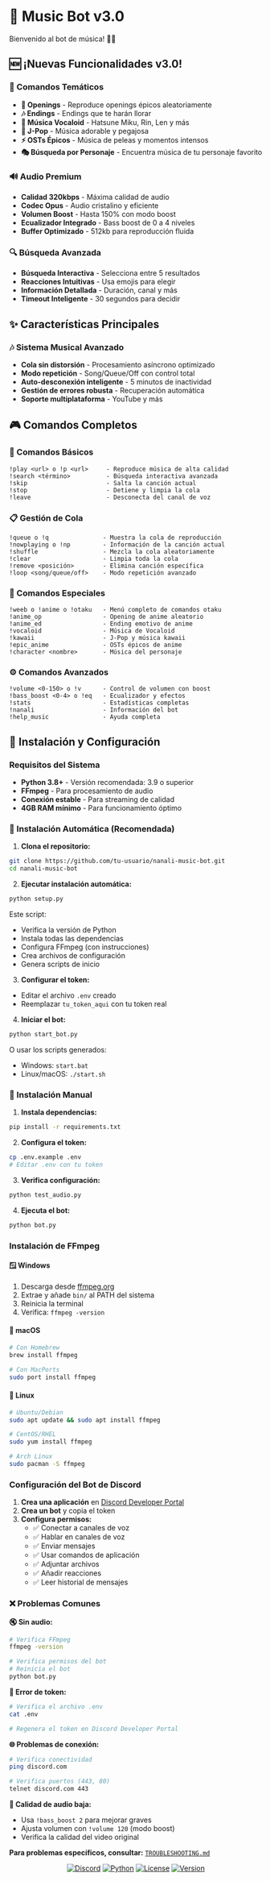 # 🌸 Music Bot v3.0

Bienvenido al bot de música! 🎵✨

## 🆕 ¡Nuevas Funcionalidades v3.0!

### 🎌 Comandos Temáticos 
- **🎵 Openings** - Reproduce openings épicos aleatoriamente
- **🎶 Endings** - Endings que te harán llorar
- **🎼 Música Vocaloid** - Hatsune Miku, Rin, Len y más
- **🌸 J-Pop** - Música adorable y pegajosa
- **⚡ OSTs Épicos** - Música de peleas y momentos intensos
- **🎭 Búsqueda por Personaje** - Encuentra música de tu personaje favorito

### 🔊 Audio Premium
- **Calidad 320kbps** - Máxima calidad de audio
- **Codec Opus** - Audio cristalino y eficiente
- **Volumen Boost** - Hasta 150% con modo boost
- **Ecualizador Integrado** - Bass boost de 0 a 4 niveles
- **Buffer Optimizado** - 512kb para reproducción fluida

### 🔍 Búsqueda Avanzada
- **Búsqueda Interactiva** - Selecciona entre 5 resultados
- **Reacciones Intuitivas** - Usa emojis para elegir
- **Información Detallada** - Duración, canal y más
- **Timeout Inteligente** - 30 segundos para decidir

## ✨ Características Principales

### 🎶 Sistema Musical Avanzado
- **Cola sin distorsión** - Procesamiento asíncrono optimizado
- **Modo repetición** - Song/Queue/Off con control total
- **Auto-desconexión inteligente** - 5 minutos de inactividad
- **Gestión de errores robusta** - Recuperación automática
- **Soporte multiplataforma** - YouTube y más



## 🎮 Comandos Completos

### 🎵 Comandos Básicos
```
!play <url> o !p <url>     - Reproduce música de alta calidad
!search <término>          - Búsqueda interactiva avanzada
!skip                      - Salta la canción actual
!stop                      - Detiene y limpia la cola
!leave                     - Desconecta del canal de voz
```

### 📋 Gestión de Cola
```
!queue o !q               - Muestra la cola de reproducción
!nowplaying o !np         - Información de la canción actual
!shuffle                  - Mezcla la cola aleatoriamente
!clear                    - Limpia toda la cola
!remove <posición>        - Elimina canción específica
!loop <song/queue/off>    - Modo repetición avanzado
```

### 🌸 Comandos Especiales
```
!weeb o !anime o !otaku   - Menú completo de comandos otaku
!anime_op                 - Opening de anime aleatorio
!anime_ed                 - Ending emotivo de anime
!vocaloid                 - Música de Vocaloid
!kawaii                   - J-Pop y música kawaii
!epic_anime               - OSTs épicos de anime
!character <nombre>       - Música del personaje
```

### ⚙️ Comandos Avanzados
```
!volume <0-150> o !v      - Control de volumen con boost
!bass_boost <0-4> o !eq   - Ecualizador y efectos
!stats                    - Estadísticas completas
!nanali                   - Información del bot
!help_music               - Ayuda completa
```

## 🚀 Instalación y Configuración

### Requisitos del Sistema
- **Python 3.8+** - Versión recomendada: 3.9 o superior
- **FFmpeg** - Para procesamiento de audio
- **Conexión estable** - Para streaming de calidad
- **4GB RAM mínimo** - Para funcionamiento óptimo

### 🎯 Instalación Automática (Recomendada)

1. **Clona el repositorio:**
```bash
git clone https://github.com/tu-usuario/nanali-music-bot.git
cd nanali-music-bot
```

2. **Ejecutar instalación automática:**
```bash
python setup.py
```
Este script:
- Verifica la versión de Python
- Instala todas las dependencias
- Configura FFmpeg (con instrucciones)
- Crea archivos de configuración
- Genera scripts de inicio

3. **Configurar el token:**
- Editar el archivo `.env` creado
- Reemplazar `tu_token_aqui` con tu token real

4. **Iniciar el bot:**
```bash
python start_bot.py
```
O usar los scripts generados:
- Windows: `start.bat`
- Linux/macOS: `./start.sh`

### 🔧 Instalación Manual

1. **Instala dependencias:**
```bash
pip install -r requirements.txt
```

2. **Configura el token:**
```bash
cp .env.example .env
# Editar .env con tu token
```

3. **Verifica configuración:**
```bash
python test_audio.py
```

4. **Ejecuta el bot:**
```bash
python bot.py
```

### Instalación de FFmpeg

#### 🪟 Windows
1. Descarga desde [ffmpeg.org](https://ffmpeg.org/download.html)
2. Extrae y añade `bin/` al PATH del sistema
3. Reinicia la terminal
4. Verifica: `ffmpeg -version`

#### 🍎 macOS
```bash
# Con Homebrew
brew install ffmpeg

# Con MacPorts
sudo port install ffmpeg
```

#### 🐧 Linux
```bash
# Ubuntu/Debian
sudo apt update && sudo apt install ffmpeg

# CentOS/RHEL
sudo yum install ffmpeg

# Arch Linux
sudo pacman -S ffmpeg
```

### Configuración del Bot de Discord

1. **Crea una aplicación** en [Discord Developer Portal](https://discord.com/developers/applications)
2. **Crea un bot** y copia el token
3. **Configura permisos:**
   - ✅ Conectar a canales de voz
   - ✅ Hablar en canales de voz
   - ✅ Enviar mensajes
   - ✅ Usar comandos de aplicación
   - ✅ Adjuntar archivos
   - ✅ Añadir reacciones
   - ✅ Leer historial de mensajes


### ❌ Problemas Comunes

**🔇 Sin audio:**
```bash
# Verifica FFmpeg
ffmpeg -version

# Verifica permisos del bot
# Reinicia el bot
python bot.py
```

**🔑 Error de token:**
```bash
# Verifica el archivo .env
cat .env

# Regenera el token en Discord Developer Portal
```

**🌐 Problemas de conexión:**
```bash
# Verifica conectividad
ping discord.com

# Verifica puertos (443, 80)
telnet discord.com 443
```

**🎵 Calidad de audio baja:**
- Usa `!bass_boost 2` para mejorar graves
- Ajusta volumen con `!volume 120` (modo boost)
- Verifica la calidad del video original

**Para problemas específicos, consultar:** [`TROUBLESHOOTING.md`](TROUBLESHOOTING.md)



<div align="center">


[![Discord](https://img.shields.io/badge/Discord-Bot-7289da?style=for-the-badge&logo=discord)](https://discord.com)
[![Python](https://img.shields.io/badge/Python-3.8+-3776ab?style=for-the-badge&logo=python)](https://python.org)
[![License](https://img.shields.io/badge/License-MIT-green?style=for-the-badge)](LICENSE)
[![Version](https://img.shields.io/badge/Version-3.0-ff69b4?style=for-the-badge)](README.md)

</div>
